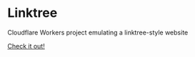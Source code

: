 # Linktree
Cloudflare Workers project emulating a linktree-style website

[Check it out!](https://linktree.zsilverman.workers.dev)
